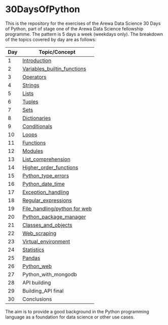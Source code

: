 # 30DaysOfPython

This is the repository for the exercises of the Arewa Data Science 30 Days of Python, part of stage one of the Arewa Data Science fellowship programme.
The pattern is 5 days a week (weekdays only).
The breakdown of the topics covered by day are as follows:

|Day|Topic/Concept|
|---|-----|
|1| [Introduction](<https://github.com/lukmanaj/30DaysOfPython/blob/main/day_001_Introduction/helloworld.py>)|
|2| [Variables_builtin_functions](<https://github.com/lukmanaj/30DaysOfPython/blob/main/day_002_Variables_builtin_functions/variables.py>)|
|3| [Operators](<https://github.com/lukmanaj/30DaysOfPython/blob/main/day_003_Operators/operators_day_3_exercises.py>)|
|4| [Strings](<https://github.com/lukmanaj/30DaysOfPython/blob/main/day_004_Strings/strings_day_4_exercises.py>)|
|5| [Lists](<https://github.com/lukmanaj/30DaysOfPython/blob/main/day_005_Lists/lists_day_5_exercises.py>)|
|6| [Tuples](<https://github.com/lukmanaj/30DaysOfPython/blob/main/day_006_Tuples/tuples_day_6_exercises.py>)|
|7| [Sets](<https://github.com/lukmanaj/30DaysOfPython/blob/main/day_007_Sets/sets_day_7_exercises.py>)|
|8| [Dictionaries](<https://github.com/lukmanaj/30DaysOfPython/blob/main/day_008_Dictionaries/dictionaries_day_8_exercises.py>)|
|9| [Conditionals](<https://github.com/lukmanaj/30DaysOfPython/blob/main/day_009_Conditionals/conditionals_day_9_exercises.py>)|
|10| [Loops](<https://github.com/lukmanaj/30DaysOfPython/blob/main/day_010_Loops/loops_day_10_exercises.py>)|
|11| [Functions](<https://github.com/lukmanaj/30DaysOfPython/blob/main/day_011_Functions/functions_day_11_exercises.py>)|
|12| [Modules](<https://github.com/lukmanaj/30DaysOfPython/blob/main/day_012_Modules/modules_day_12_exercises.py>)|
|13| [List_comprehension](<https://github.com/lukmanaj/30DaysOfPython/blob/main/day_013_List_comprehension/list_comprehensions_day_13_exercises.py>)|
|14| [Higher_order_functions](<https://github.com/lukmanaj/30DaysOfPython/blob/main/day_014_Higher_order_functions/higher_order_functions_day_14_exercises.py>)|
|15| [Python_type_errors](<https://github.com/lukmanaj/30DaysOfPython/blob/main/day_015_Python_type_errors/python_type_errors_day_15.py>)|
|16| [Python_date_time](<https://github.com/lukmanaj/30DaysOfPython/blob/main/day_016_Python_date_time/python_datetime_day_16_exercises.py>)|
|17| [Exception_handling](<https://github.com/lukmanaj/30DaysOfPython/blob/main/day_017_Exception_handling/day_17_exercises.py>)|
|18| [Regular_expressions](<https://github.com/lukmanaj/30DaysOfPython/blob/main/day_018_Regular_expressions/regular_expressions_day_18_exercises.py>)|
|19| [File_handling/python for web](<https://github.com/lukmanaj/30DaysOfPython/blob/main/day_019_File_handling/file_handling_day_19_exercises.py>)|
|20| [Python_package_manager](<https://github.com/lukmanaj/30DaysOfPython/blob/main/day_020_Python_package_manager/python_package_manager_day_20_exercises.py>)|
|21| [Classes_and_objects](<https://github.com/lukmanaj/30DaysOfPython/blob/main/day_021_Classes_and_objects/classes_and_objects_day_21_exercises.py>)|
|22| [Web_scraping](<https://github.com/lukmanaj/30DaysOfPython/blob/main/day_022_Web_scraping/web_scraping_day_22_exercises.py>)|
|23| [Virtual_environment](<https://github.com/lukmanaj/30DaysOfPython/blob/main/day_023_Virtual_environment/virtual_environment_day_23_exercise.py>)|
|24| [Statistics](<https://github.com/lukmanaj/30DaysOfPython/blob/main/day_024_Statistics/numpy_day_24_exercises.ipynb>)|
|25| [Pandas](<https://github.com/lukmanaj/30DaysOfPython/blob/main/day_025_Pandas/pandas_day_25_exercises.ipynb>)|
|26| [Python_web](<>)|
|27| Python_with_mongodb|
|28| API building|
|29| Building_API final|
|30| Conclusions|

The aim is to provide a good background in the Python programming language as a foundation for data science or other use cases.

